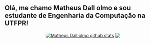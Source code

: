 ## Olá, me chamo Matheus Dall olmo e sou estudante de Engenharia da Computação na UTFPR!
<div align="center">
  <a href="https://github.com/matheusdallolmo">
  <img align="center" src="https://github-readme-stats.vercel.app/api?username=matheusdallolmo&show_icons=true&include_all_commits=true&theme=github_dark&hide_border=true" alt="Matheus Dall olmo github stats" /></a>
  <a href="https://github.com/matheusdallolmo/github-readme-stats">
  <img align="center" src="https://github-readme-stats.vercel.app/api/top-langs/?username=matheusdallolmo&layout=compact&theme=github_dark&hide_border=true" />
  </a>
